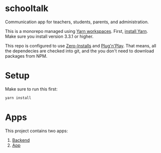 # schooltalk
Communication app for teachers, students, parents, and administration.

This is a monorepo managed using [Yarn workspaces](https://yarnpkg.com/features/workspaces/). First, [install Yarn](https://yarnpkg.com/getting-started/install). Make sure you install version 3.3.1 or higher.

This repo is configured to use [Zero-Installs](https://yarnpkg.com/features/zero-installs) and [Plug'n'Play](https://yarnpkg.com/features/pnp). That means, all the dependecies are checked into git, and the you don't need to download
packages from NPM.

# Setup

Make sure to run this first:

```bash
yarn install
```

# Apps

This project contains two apps:

1. [Backend](apps/backend/README.md)
2. [App](apps/app/README.md)
